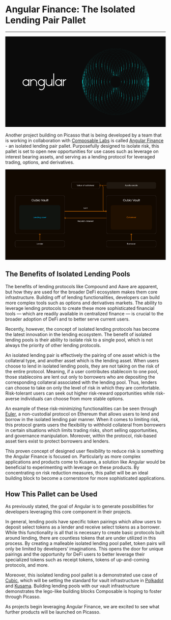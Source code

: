# Angular Finance: The Isolated Lending Pair Pallet

---


![banner](./angular-banner.png)


Another project building on Picasso that is being developed by a team that is 
working in collaboration with [Composable Labs](https://0xbrainjar.medium.com/introducing-composable-labs-an-incubator-and-testing-ground-for-projects-using-composables-tech-b467d438142c) 
is called [Angular Finance](https://www.angular.finance/) - an isolated lending 
pair pallet. Purposefully designed to isolate risk, this pallet is set to open 
new opportunities for use cases such as leverage on interest bearing assets, and 
serving as a lending protocol for leveraged trading, options, and derivatives.

![graphic](./angular-graphic.png)

## The Benefits of Isolated Lending Pools

The benefits of lending protocols like Compound and Aave are apparent, but how 
they are used for the broader DeFi ecosystem makes them core infrastructure. 
Building off of lending functionalities, developers can build more complex tools 
such as options and derivatives markets. The ability to leverage lending 
protocols to create these more sophisticated financial tools — which are readily 
available in centralized finance — is crucial to the broader adoption of DeFi 
and to better serve current users.

Recently, however, the concept of isolated lending protocols has become the 
latest innovation in the lending ecosystem. The benefit of isolated lending 
pools is their ability to isolate risk to a single pool, which is not always the 
priority of other lending protocols.

An isolated lending pair is effectively the pairing of one asset which is the 
collateral type, and another asset which is the lending asset. When users choose 
to lend in isolated lending pools, they are not taking on the risk of the entire 
protocol. Meaning, if a user contributes stablecoin to one pool, those 
stablecoins are lent out only to borrowers who are depositing the corresponding 
collateral associated with the lending pool. Thus, lenders can choose to take on 
only the level of risk in which they are comfortable. Risk-tolerant users can 
seek out higher risk-reward opportunities while risk-averse individuals can 
choose from more stable options.

An example of these risk-minimizing functionalities can be seen through [Euler](https://www.euler.finance/#/), 
a non-custodial protocol on Ethereum that allows users to lend and borrow in the 
isolated lending pair manner. When it comes to limiting risk, this protocol 
grants users the flexibility to withhold collateral from borrowers in certain 
situations which limits trading risks, short selling opportunities, and 
governance manipulation. Moreover, within the protocol, risk-based asset tiers 
exist to protect borrowers and lenders.

This proven concept of designed user flexibility to reduce risk is something the 
Angular Finance is focused on. Particularly as more complex applications and 
products come to Kusama, a solution like Angular would be beneficial to 
experimenting with leverage on these products. By concentrating on risk 
reduction measures, this pallet will be an ideal building block to become a 
cornerstone for more sophisticated applications.

## How This Pallet can be Used

As previously stated, the goal of Angular is to generate possibilities for 
developers leveraging this core component in their projects.

In general, lending pools have specific token pairings which allow users to 
deposit select tokens as a lender and receive select tokens as a borrower. While 
this functionality is all that is necessary to create basic protocols built 
around lending, there are countless tokens that are under utilized in this 
process. By creating a malleable isolated lending pool pallet, token pairs will 
only be limited by developers’ imaginations. This opens the door for unique 
pairings and the opportunity for DeFi users to better leverage their specialized 
tokens such as receipt tokens, tokens of up-and-coming protocols, and more.

Moreover, this isolated lending pool pallet is a demonstrated use case of [Cubic](./cubic.md), 
which will be setting the standard for vault infrastructure in [Polkadot](https://polkadot.network/) 
and [Kusama](https://kusama.network/). Building lending pools with our vault 
infrastructure demonstrates the lego-like building blocks Composable is hoping 
to foster through Picasso.

As projects begin leveraging Angular Finance, we are excited to see what further 
products will be launched on Picasso.

